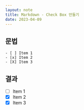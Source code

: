 ```yaml
---
layout: note
title: Markdown - Check Box 만들기
date: 2023-04-09
---
```





## 문법

```
- [ ] Item 1
- [x] Item 2
- [X] Item 3
```


## 결과

- [ ] Item 1
- [x] Item 2
- [X] Item 3
